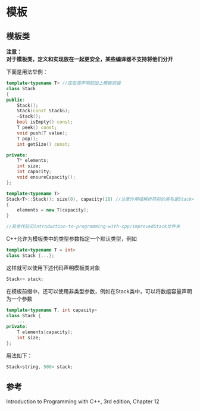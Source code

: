 # 模板

## 模板类  

**注意：**  
**对于模板类，定义和实现放在一起更安全，某些编译器不支持将他们分开**  

下面是用法举例：  

```c++
template<typename T> //应在类声明前加上模板前缀
class Stack
{
public:
    Stack();
    Stack(const Stack&);
    ~Stack();
    bool isEmpty() const;
    T peek() const;
    void push(T value);
    T pop();
    int getSize() const;

private:
    T* elements;
    int size;
    int capacity;
    void ensureCapacity();
};

template<typename T>
Stack<T>::Stack(): size(0), capacity(16) //注意作用域解析符前的类名是Stack<T>
{
    elements = new T[capacity];
}

//其余代码见introduction-to-programming-with-cpp/improvedStack文件夹
```

C++允许为模板类中的类型参数指定一个默认类型，例如  

```c++
template<typename T = int>
class Stack {...};
```

这样就可以使用下述代码声明模板类对象  

```c++
Stack<> stack;
```

在模板前缀中，还可以使用非类型参数，例如在Stack类中，可以将数组容量声明为一个参数  

```c++
template<typename T, int capacity> 
class Stack {
    ...
private:
    T elements[capacity];
    int size;
};
```

用法如下：

```c++
Stack<string, 500> stack;
```

## 参考  

Introduction to Programming with C++, 3rd edition, Chapter 12  
